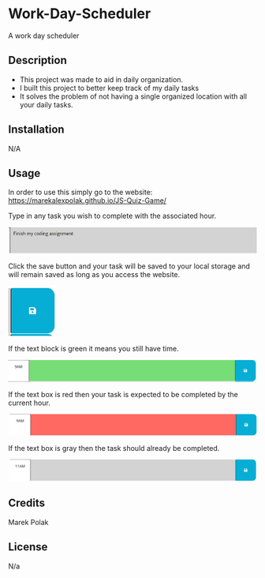 # Work-Day-Scheduler
A work day scheduler

## Description

- This project was made to aid in daily organization.
- I built this project to better keep track of my daily tasks
- It solves the problem of not having a single organized location with all your daily tasks.

## Installation

N/A

## Usage

In order to use this simply go to the website: https://marekalexpolak.github.io/JS-Quiz-Game/

Type in any task you wish to complete with the associated hour.

![Picture of TextBox](/assets/images/Textbox.PNG)

Click the save button and your task will be saved to your local storage and will remain saved as long as you access the website.

![Picture of Save Button](/assets/images/SaveButton.PNG)

If the text block is green it means you still have time.

![Picture of Future Task](/assets/images/Green.PNG)

If the text box is red then your task is expected to be completed by the current hour.

![Picture of Present Task](/assets/images/Red.PNG)

If the text box is gray then the task should already be completed. 

![Picture of Former Task](/assets/images/Gray.PNG)

## Credits

Marek Polak

## License

N/a
